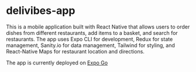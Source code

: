 # delivibes-app
This is a mobile application built with React Native that allows users to order dishes from different restaurants, add items to a basket, and search for restaurants. The app uses Expo CLI for development, Redux for state management, Sanity.io for data management, Tailwind for styling, and React-Native Maps for restaurant location and directions.

The app is currently deployed on [Expo Go](https://expo.dev/@syntheticquimera/delivibes-app?serviceType=classic&distribution=expo-go)
